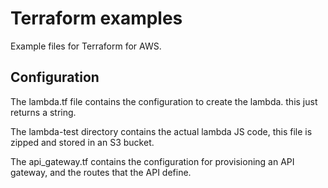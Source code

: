 # Terraform examples
Example files for Terraform for AWS.
## Configuration

The lambda.tf file contains the configuration to create the lambda.
this just returns a string.

The lambda-test directory contains the actual lambda JS code, this file is zipped and stored in an S3 bucket.

The api_gateway.tf contains the configuration for provisioning an API gateway, and the routes that the API define.

